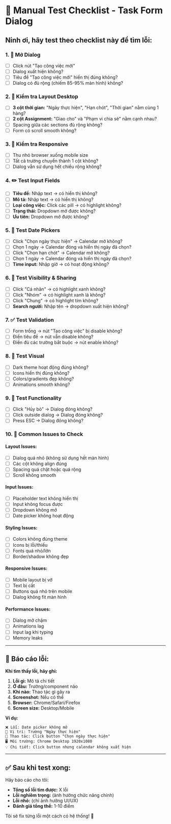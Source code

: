 # 🧪 Manual Test Checklist - Task Form Dialog

## Ninh ơi, hãy test theo checklist này để tìm lỗi:

### 1. 🚀 **Mở Dialog**
- [ ] Click nút "Tạo công việc mới" 
- [ ] Dialog xuất hiện không?
- [ ] Tiêu đề "Tạo công việc mới" hiển thị đúng không?
- [ ] Dialog có đủ rộng (chiếm 85-95% màn hình) không?

### 2. 📐 **Kiểm tra Layout Desktop**
- [ ] **3 cột thời gian:** "Ngày thực hiện", "Hạn chót", "Thời gian" nằm cùng 1 hàng?
- [ ] **2 cột Assignment:** "Giao cho" và "Phạm vi chia sẻ" nằm cạnh nhau?
- [ ] Spacing giữa các sections đủ rộng không?
- [ ] Form có scroll smooth không?

### 3. 📱 **Kiểm tra Responsive**
- [ ] Thu nhỏ browser xuống mobile size
- [ ] Tất cả trường chuyển thành 1 cột không?
- [ ] Dialog vẫn sử dụng hết chiều rộng không?

### 4. ✏️ **Test Input Fields**
- [ ] **Tiêu đề:** Nhập text → có hiển thị không?
- [ ] **Mô tả:** Nhập text → có hiển thị không?
- [ ] **Loại công việc:** Click các pill → có highlight không?
- [ ] **Trạng thái:** Dropdown mở được không?
- [ ] **Ưu tiên:** Dropdown mở được không?

### 5. 📅 **Test Date Pickers**
- [ ] Click "Chọn ngày thực hiện" → Calendar mở không?
- [ ] Chọn 1 ngày → Calendar đóng và hiển thị ngày đã chọn?
- [ ] Click "Chọn hạn chót" → Calendar mở không?
- [ ] Chọn 1 ngày → Calendar đóng và hiển thị ngày đã chọn?
- [ ] **Time input:** Nhập giờ → có hoạt động không?

### 6. 👥 **Test Visibility & Sharing**
- [ ] Click "Cá nhân" → có highlight xanh không?
- [ ] Click "Nhóm" → có highlight xanh lá không?
- [ ] Click "Chung" → có highlight tím không?
- [ ] **Search người:** Nhập tên → dropdown xuất hiện không?

### 7. ✅ **Test Validation**
- [ ] Form trống → nút "Tạo công việc" bị disable không?
- [ ] Điền tiêu đề → nút vẫn disable không?
- [ ] Điền đủ các trường bắt buộc → nút enable không?

### 8. 🎨 **Test Visual**
- [ ] Dark theme hoạt động đúng không?
- [ ] Icons hiển thị đúng không?
- [ ] Colors/gradients đẹp không?
- [ ] Animations smooth không?

### 9. 🔧 **Test Functionality**
- [ ] Click "Hủy bỏ" → Dialog đóng không?
- [ ] Click outside dialog → Dialog đóng không?
- [ ] Press ESC → Dialog đóng không?

### 10. 🐛 **Common Issues to Check**

#### **Layout Issues:**
- [ ] Dialog quá nhỏ (không sử dụng hết màn hình)
- [ ] Các cột không align đúng
- [ ] Spacing quá chật hoặc quá rộng
- [ ] Scroll không smooth

#### **Input Issues:**
- [ ] Placeholder text không hiển thị
- [ ] Input không focus được
- [ ] Dropdown không mở
- [ ] Date picker không hoạt động

#### **Styling Issues:**
- [ ] Colors không đúng theme
- [ ] Icons bị lỗi/thiếu
- [ ] Fonts quá nhỏ/lớn
- [ ] Border/shadow không đẹp

#### **Responsive Issues:**
- [ ] Mobile layout bị vỡ
- [ ] Text bị cắt
- [ ] Buttons quá nhỏ trên mobile
- [ ] Dialog không fit màn hình

#### **Performance Issues:**
- [ ] Dialog mở chậm
- [ ] Animations lag
- [ ] Input lag khi typing
- [ ] Memory leaks

---

## 🚨 **Báo cáo lỗi:**

**Khi tìm thấy lỗi, hãy ghi:**
1. **Lỗi gì:** Mô tả chi tiết
2. **Ở đâu:** Trường/component nào
3. **Khi nào:** Thao tác gì gây ra
4. **Screenshot:** Nếu có thể
5. **Browser:** Chrome/Safari/Firefox
6. **Screen size:** Desktop/Mobile

**Ví dụ:**
```
❌ Lỗi: Date picker không mở
📍 Vị trí: Trường "Ngày thực hiện" 
🔄 Thao tác: Click button "Chọn ngày thực hiện"
🖥️ Môi trường: Chrome Desktop 1920x1080
💡 Chi tiết: Click button nhưng calendar không xuất hiện
```

---

## ✅ **Sau khi test xong:**

Hãy báo cáo cho tôi:
- **Tổng số lỗi tìm được:** X lỗi
- **Lỗi nghiêm trọng:** (ảnh hưởng chức năng chính)
- **Lỗi nhỏ:** (chỉ ảnh hưởng UI/UX)
- **Đánh giá tổng thể:** 1-10 điểm

Tôi sẽ fix từng lỗi một cách có hệ thống! 🔧
